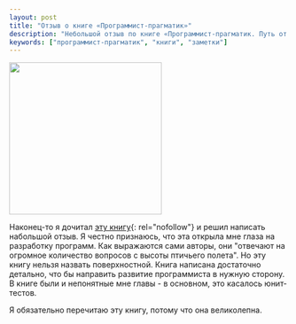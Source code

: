```yaml
---
layout: post
title: "Отзыв о книге «Программист-прагматик»"
description: "Небольшой отзыв по книге «Программист-прагматик. Путь от подмастерья до мастера»"
keywords: ["программист-прагматик", "книги", "заметки"]
---
```



<img src="http://31808.selcdn.ru/it-prm/pics/tpp.jpg" class="img-center" width="275px" />

Наконец-то я дочитал [эту книгу][программист прагматик]{: rel="nofollow"} и решил написать набольшой отзыв. Я честно признаюсь, что эта открыла мне глаза на разработку программ. Как выражаются сами авторы, они "отвечают на огромное количество вопросов с высоты птичьего полета". Но эту книгу нельзя назвать поверхностной. Книга написана достаточно детально, что бы направить развитие программиста в нужную сторону. В книге были и непонятные мне главы - в основном, это касалось юнит-тестов.
   
Я обязательно перечитаю эту книгу, потому что она великолепна.

[программист прагматик]: http://pragprog.com/book/tpp/the-pragmatic-programmer
